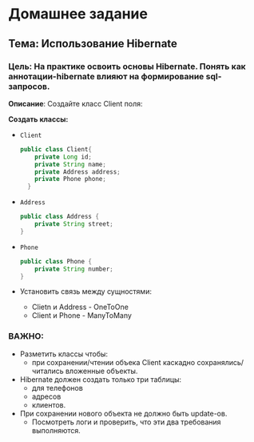 # Домашнее задание
## Тема: Использование Hibernate
### Цель: На практике освоить основы Hibernate. Понять как аннотации-hibernate влияют на формирование sql-запросов.

**Описание**: Создайте класс Client поля:

**Создать классы:**
  * `Client`
    ```java
    public class Client{
        private Long id;
        private String name;
        private Address address;
        private Phone phone;
      }
      ```
  
  * `Address`
    ```java
    public class Address {
        private String street;
    }
    ```
  
  * `Phone`
    ```java
    public class Phone {
        private String number;
    }
    ```
* Установить связь между сущностями:
  * Clietn и Address - OneToOne
  * Client и Phone - ManyToMany

### ВАЖНО:

* Разметить классы чтобы:
  * при сохранении/чтении объека Client каскадно сохранялись/читались вложенные объекты.
* Hibernate должен создать только три таблицы:
  * для телефонов
  * адресов
  * клиентов. 
* При сохранении нового объекта не должно быть update-ов. 
  * Посмотреть логи и проверить, что эти два требования выполняются.